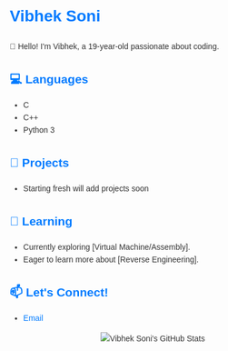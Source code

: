 # Vibhek Soni

👋 Hello! I'm Vibhek, a 19-year-old passionate about coding.

## 💻 Languages

* C
* C++
* Python 3

## 🚀 Projects

* Starting fresh will add projects soon

## 🌱 Learning

* Currently exploring [Virtual Machine/Assembly].
* Eager to learn more about [Reverse Engineering].

## 📫 Let's Connect!

* [Email]([vibheksoni@engineer.com])

<p align="center">
  <img src="https://komarev.com/ghpvc/?username=vibheksoni&style=flat-square&color=blue" alt="Vibhek Soni's GitHub Stats" />
</p>

<style>
body {
  font-family: 'Arial', sans-serif; /* Choose a professional font */
  line-height: 1.6;
  color: #333; /* Dark gray text */
  margin: 20px;
}

h1, h2 {
  color: #007bff; /* Blue heading color */
}

a {
  color: #007bff;
  text-decoration: none;
}

a:hover {
  text-decoration: underline;
}
</style>
